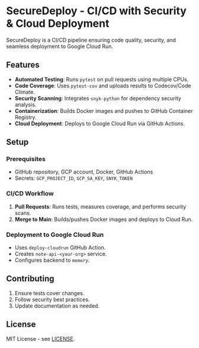 # SecureDeploy - CI/CD with Security & Cloud Deployment

SecureDeploy is a CI/CD pipeline ensuring code quality, security, and seamless deployment to Google Cloud Run.

## Features
- **Automated Testing**: Runs `pytest` on pull requests using multiple CPUs.
- **Code Coverage**: Uses `pytest-cov` and uploads results to Codecov/Code Climate.
- **Security Scanning**: Integrates `snyk-python` for dependency security analysis.
- **Containerization**: Builds Docker images and pushes to GitHub Container Registry.
- **Cloud Deployment**: Deploys to Google Cloud Run via GitHub Actions.

## Setup
### Prerequisites
- GitHub repository, GCP account, Docker, GitHub Actions
- Secrets: `GCP_PROJECT_ID`, `GCP_SA_KEY`, `SNYK_TOKEN`

### CI/CD Workflow
1. **Pull Requests**: Runs tests, measures coverage, and performs security scans.
2. **Merge to Main**: Builds/pushes Docker images and deploys to Cloud Run.

### Deployment to Google Cloud Run
- Uses `deploy-cloudrun` GitHub Action.
- Creates `note-api-<your-org>` service.
- Configures backend to `memory`.

## Contributing
1. Ensure tests cover changes.
2. Follow security best practices.
3. Update documentation as needed.

## License
MIT License - see [LICENSE](LICENSE).
